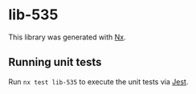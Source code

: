 # lib-535

This library was generated with [Nx](https://nx.dev).

## Running unit tests

Run `nx test lib-535` to execute the unit tests via [Jest](https://jestjs.io).
